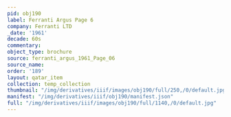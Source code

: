 ```yaml
---
pid: obj190
label: Ferranti Argus Page 6
company: Ferranti LTD
_date: '1961'
decade: 60s
commentary: 
object_type: brochure
source: ferranti_argus_1961_Page_06
source_name: 
order: '189'
layout: qatar_item
collection: temp_collection
thumbnail: "/img/derivatives/iiif/images/obj190/full/250,/0/default.jpg"
manifest: "/img/derivatives/iiif/obj190/manifest.json"
full: "/img/derivatives/iiif/images/obj190/full/1140,/0/default.jpg"
---
```


